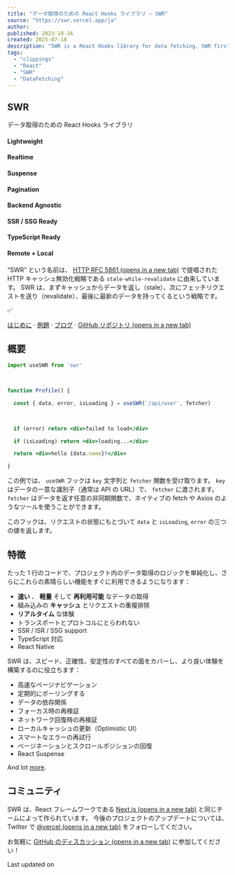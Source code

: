 ```yaml
---
title: "データ取得のための React Hooks ライブラリ – SWR"
source: "https://swr.vercel.app/ja"
author:
published: 2023-10-16
created: 2025-07-18
description: "SWR is a React Hooks library for data fetching. SWR first returns the data from cache (stale), then sends the fetch request (revalidate), and finally comes with the up-to-date data again."
tags:
  - "clippings"
  - "React"
  - "SWR"
  - "DataFetching"
---
```

## SWR

データ取得のための React Hooks ライブラリ

#### Lightweight

#### Realtime

#### Suspense

#### Pagination

#### Backend Agnostic

#### SSR / SSG Ready

#### TypeScript Ready

#### Remote + Local

“SWR” という名前は、 [HTTP RFC 5861 (opens in a new tab)](https://tools.ietf.org/html/rfc5861) で提唱された HTTP キャッシュ無効化戦略である `stale-while-revalidate` に由来しています。 SWR は、まずキャッシュからデータを返し（stale）、次にフェッチリクエストを送り（revalidate）、最後に最新のデータを持ってくるという戦略です。

✅

[はじめに](https://swr.vercel.app/ja/docs/getting-started) · [例題](https://swr.vercel.app/ja/examples/basic) · [ブログ](https://swr.vercel.app/ja/blog) · [GitHub リポジトリ (opens in a new tab)](https://github.com/vercel/swr)

## 概要

```jsx
import useSWR from 'swr'

 

function Profile() {

  const { data, error, isLoading } = useSWR('/api/user', fetcher)

 

  if (error) return <div>failed to load</div>

  if (isLoading) return <div>loading...</div>

  return <div>hello {data.name}!</div>

}
```

この例では、 `useSWR` フックは `key` 文字列と `fetcher` 関数を受け取ります。 `key` はデータの一意な識別子（通常は API の URL）で、 `fetcher` に渡されます。 `fetcher` はデータを返す任意の非同期関数で、ネイティブの fetch や Axios のようなツールを使うことができます。

このフックは、リクエストの状態にもとづいて `data` と `isLoading`, `error` の三つの値を返します。

## 特徴

たった 1 行のコードで、プロジェクト内のデータ取得のロジックを単純化し、さらにこれらの素晴らしい機能をすぐに利用できるようになります：

- **速い** 、 **軽量** そして **再利用可能** なデータの取得
- 組み込みの **キャッシュ** とリクエストの重複排除
- **リアルタイム** な体験
- トランスポートとプロトコルにとらわれない
- SSR / ISR / SSG support
- TypeScript 対応
- React Native

SWR は、スピード、正確性、安定性のすべての面をカバーし、より良い体験を構築するのに役立ちます：

- 高速なページナビゲーション
- 定期的にポーリングする
- データの依存関係
- フォーカス時の再検証
- ネットワーク回復時の再検証
- ローカルキャッシュの更新（Optimistic UI）
- スマートなエラーの再試行
- ページネーションとスクロールポジションの回復
- React Suspense

And lot [more](https://swr.vercel.app/ja/docs/getting-started).

## コミュニティ

SWR は、React フレームワークである [Next.js (opens in a new tab)](https://nextjs.org/) と同じチームによって作られています。 今後のプロジェクトのアップデートについては、Twitter で [@vercel (opens in a new tab)](https://twitter.com/vercel) をフォローしてください。

お気軽に [GitHub のディスカッション (opens in a new tab)](https://github.com/vercel/swr/discussions) に参加してください！

Last updated on